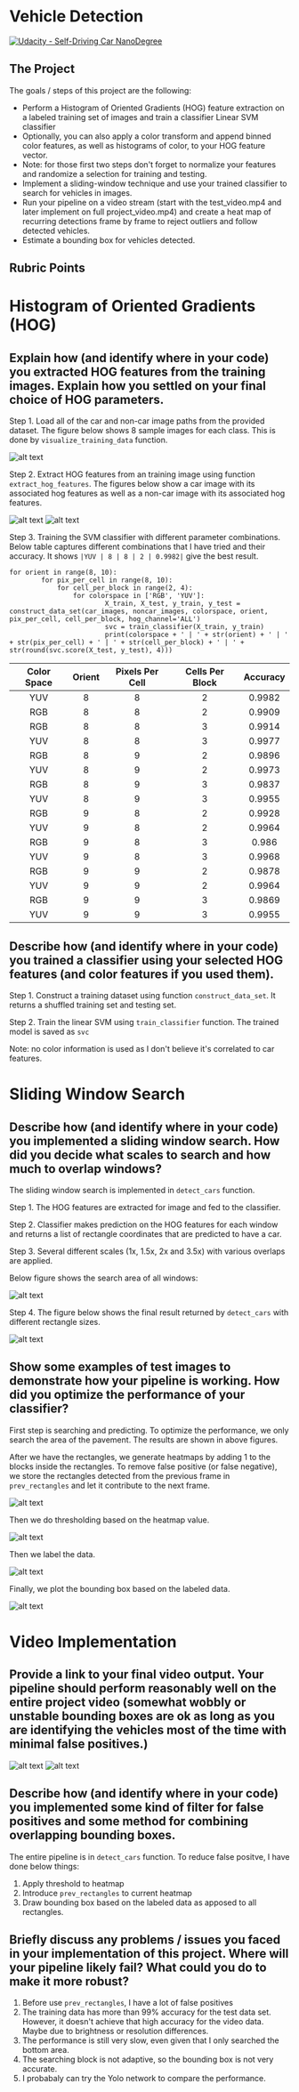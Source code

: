 # Vehicle Detection
[![Udacity - Self-Driving Car NanoDegree](https://s3.amazonaws.com/udacity-sdc/github/shield-carnd.svg)](http://www.udacity.com/drive)
  

The Project
---

The goals / steps of this project are the following:

* Perform a Histogram of Oriented Gradients (HOG) feature extraction on a labeled training set of images and train a classifier Linear SVM classifier
* Optionally, you can also apply a color transform and append binned color features, as well as histograms of color, to your HOG feature vector. 
* Note: for those first two steps don't forget to normalize your features and randomize a selection for training and testing.
* Implement a sliding-window technique and use your trained classifier to search for vehicles in images.
* Run your pipeline on a video stream (start with the test_video.mp4 and later implement on full project_video.mp4) and create a heat map of recurring detections frame by frame to reject outliers and follow detected vehicles.
* Estimate a bounding box for vehicles detected.

[//]: # (Image References)
[image1]: ./examples/visualize_training_data.png
[image2]: ./examples/car_hog.png
[image3]: ./examples/no_car_hog.png
[image4]: ./examples/search_area.png
[image5]: ./examples/combined_search_result.png
[image6]: ./examples/heat_map.png
[image7]: ./examples/threshold_heat_map.png
[image8]: ./examples/label.png
[image9]: ./examples/final_result.png
[image10]: ./examples/ezgif.com-video-to-gif.gif
[image11]: ./examples/ezgif.com-video-to-gif-2.gif


Rubric Points
---

# Histogram of Oriented Gradients (HOG)


## Explain how (and identify where in your code) you extracted HOG features from the training images. Explain how you settled on your final choice of HOG parameters.

Step 1. Load all of the car and non-car image paths from the provided dataset. The figure below shows 8 sample images for each class. This is done by `visualize_training_data` function.

![alt text][image1]

Step 2. Extract HOG features from an training image using function `extract_hog_features`. The figures below show a car image with its associated hog features as well as a non-car image with its associated hog features.

![alt text][image2]
![alt text][image3]

Step 3. Training the SVM classifier with different parameter combinations. Below table captures different combinations that I have tried and their accuracy. It shows `|YUV | 8 | 8 | 2 | 0.9982|` give the best result.

```
for orient in range(8, 10):
		for pix_per_cell in range(8, 10):
			for cell_per_block in range(2, 4):
				for colorspace in ['RGB', 'YUV']:
						X_train, X_test, y_train, y_test = construct_data_set(car_images, noncar_images, colorspace, orient, pix_per_cell, cell_per_block, hog_channel='ALL')
						svc = train_classifier(X_train, y_train)
						print(colorspace + ' | ' + str(orient) + ' | ' + str(pix_per_cell) + ' | ' + str(cell_per_block) + ' | ' + str(round(svc.score(X_test, y_test), 4)))

```


| Color Space | Orient | Pixels Per Cell | Cells Per Block | Accuracy |
| :---------: | :----: | :-------------: | :-------------: | :-------:|
|YUV | 8 | 8 | 2 | 0.9982|
|RGB | 8 | 8 | 2 | 0.9909|
|RGB | 8 | 8 | 3 | 0.9914|
|YUV | 8 | 8 | 3 | 0.9977|
|RGB | 8 | 9 | 2 | 0.9896|
|YUV | 8 | 9 | 2 | 0.9973|
|RGB | 8 | 9 | 3 | 0.9837|
|YUV | 8 | 9 | 3 | 0.9955|
|RGB | 9 | 8 | 2 | 0.9928|
|YUV | 9 | 8 | 2 | 0.9964|
|RGB | 9 | 8 | 3 | 0.986 |
|YUV | 9 | 8 | 3 | 0.9968|
|RGB | 9 | 9 | 2 | 0.9878|
|YUV | 9 | 9 | 2 | 0.9964|
|RGB | 9 | 9 | 3 | 0.9869|
|YUV | 9 | 9 | 3 | 0.9955|

## Describe how (and identify where in your code) you trained a classifier using your selected HOG features (and color features if you used them).

Step 1. Construct a training dataset using function `construct_data_set`. It returns a shuffled training set and testing set.

Step 2. Train the linear SVM using `train_classifier` function. The trained model is saved as `svc`

Note: no color information is used as I don't believe it's correlated to car features.

# Sliding Window Search

## Describe how (and identify where in your code) you implemented a sliding window search. How did you decide what scales to search and how much to overlap windows?

The sliding window search is implemented in `detect_cars` function. 

Step 1. The HOG features are extracted for image and fed to the classifier.

Step 2. Classifier makes prediction on the HOG features for each window and returns a list of rectangle coordinates that are predicted to have a car.

Step 3. Several different scales (1x, 1.5x, 2x and 3.5x) with various overlaps are applied. 

Below figure shows the search area of all windows:

![alt text][image4]

Step 4. The figure below shows the final result returned by `detect_cars` with different rectangle sizes. 

![alt text][image5]


## Show some examples of test images to demonstrate how your pipeline is working. How did you optimize the performance of your classifier?

First step is searching and predicting. To optimize the performance, we only search the area of the pavement. The results are shown in above figures.

After we have the rectangles, we generate heatmaps by adding 1 to the blocks inside the rectangles. To remove false positive (or false negative), we store the rectangles detected from the previous frame in `prev_rectangles` and let it contribute to the next frame. 

![alt text][image6]

Then we do thresholding based on the heatmap value.

![alt text][image7]

Then we label the data.

![alt text][image8]

Finally, we plot the bounding box based on the labeled data.

![alt text][image9]

# Video Implementation

## Provide a link to your final video output. Your pipeline should perform reasonably well on the entire project video (somewhat wobbly or unstable bounding boxes are ok as long as you are identifying the vehicles most of the time with minimal false positives.)

![alt text][image10]
![alt text][image11]

## Describe how (and identify where in your code) you implemented some kind of filter for false positives and some method for combining overlapping bounding boxes.

The entire pipeline is in `detect_cars` function. To reduce false positve, I have done below things:

1. Apply threshold to heatmap
2. Introduce `prev_rectangles` to current heatmap
3. Draw bounding box based on the labeled data as apposed to all rectangles.

## Briefly discuss any problems / issues you faced in your implementation of this project. Where will your pipeline likely fail? What could you do to make it more robust?

1. Before use `prev_rectangles`, I have a lot of false positives
2. The training data has more than 99% accuracy for the test data set. However, it doesn't achieve that high accuracy for the video data. Maybe due to brightness or resolution differences.
3. The performance is still very slow, even given that I only searched the bottom area.
4. The searching block is not adaptive, so the bounding box is not very accurate.
5. I probabaly can try the Yolo network to compare the performance.



